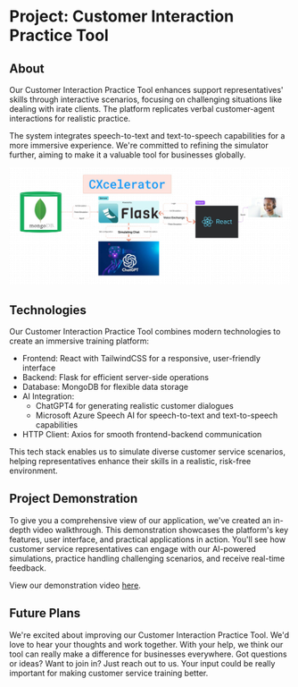 # Project: Customer Interaction Practice Tool

## About

Our Customer Interaction Practice Tool enhances support representatives' skills through interactive scenarios, focusing on challenging situations like dealing with irate clients. The platform replicates verbal customer-agent interactions for realistic practice.

The system integrates speech-to-text and text-to-speech capabilities for a more immersive experience. We're committed to refining the simulator further, aiming to make it a valuable tool for businesses globally.

![alt text](scheme.png)

## Technologies

Our Customer Interaction Practice Tool combines modern technologies to create an immersive training platform:

* Frontend: React with TailwindCSS for a responsive, user-friendly interface
* Backend: Flask for efficient server-side operations
* Database: MongoDB for flexible data storage
* AI Integration:
  * ChatGPT4 for generating realistic customer dialogues
  * Microsoft Azure Speech AI for speech-to-text and text-to-speech capabilities
* HTTP Client: Axios for smooth frontend-backend communication

This tech stack enables us to simulate diverse customer service scenarios, helping representatives enhance their skills in a realistic, risk-free environment.

## Project Demonstration

To give you a comprehensive view of our application, we've created an in-depth video walkthrough. This demonstration showcases the platform's key features, user interface, and practical applications in action. You'll see how customer service representatives can engage with our AI-powered simulations, practice handling challenging scenarios, and receive real-time feedback.

View our demonstration video [here](https://raw.githubusercontent.com/haile7333/customer-interaction-tool/main/presentation.mp4).

## Future Plans

We're excited about improving our Customer Interaction Practice Tool. We'd love to hear your thoughts and work together. With your help, we think our tool can really make a difference for businesses everywhere. Got questions or ideas? Want to join in? Just reach out to us. Your input could be really important for making customer service training better.
